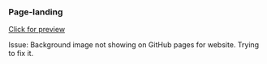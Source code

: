 ### Page-landing
[Click for preview](https://htmlpreview.github.io/?https://github.com/MBendikaite/page-landing/blob/master/index.html)

Issue: Background image not showing on GitHub pages for website. Trying to fix it.
